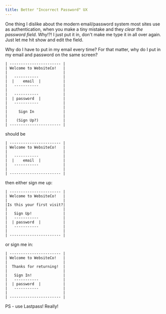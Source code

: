 ```yaml
---
title: Better "Incorrect Password" UX
---
```


One thing I dislike about the modern email/password system most sites use as authentication, when you make a tiny mistake and they *clear the password field*. Why!?! I just put it in, don't make me type it in all over again. Just let me hit show and edit the field.

Why do I have to put in my email every time? For that matter, why do I put in my email and password on the same screen?

```
| ----------------------- |
| Welcome to WebsiteCo!   |
|                         |
|   -----------           |
|  |    email  |          |
|   -----------           |
|                         |
|   -----------           |
|  | password  |          |
|   -----------           |
|                         |
|     Sign In             |
|                         |
|    (Sign Up?)           |
| ----------------------- |
```

should be

```
| ----------------------- |
| Welcome to WebsiteCo!   |
|                         |
|   -----------           |
|  |    email  |          |
|   -----------           |
|                         |
| ----------------------- |
```

then either sign me up:

```
| ----------------------- |
| Welcome to WebsiteCo!   |
|                         |
|Is this your first visit?|
|                         |
|   Sign Up!              |
|   -----------           |
|  | password  |          |
|   -----------           |
|                         |
| ----------------------- |
```

or sign me in:

```
| ----------------------- |
| Welcome to WebsiteCo!   |
|                         |
|  Thanks for returning!  |
|                         |
|   Sign In!              |
|   -----------           |
|  | password  |          |
|   -----------           |
|                         |
| ----------------------- |
```

PS - use Lastpass! Really!
